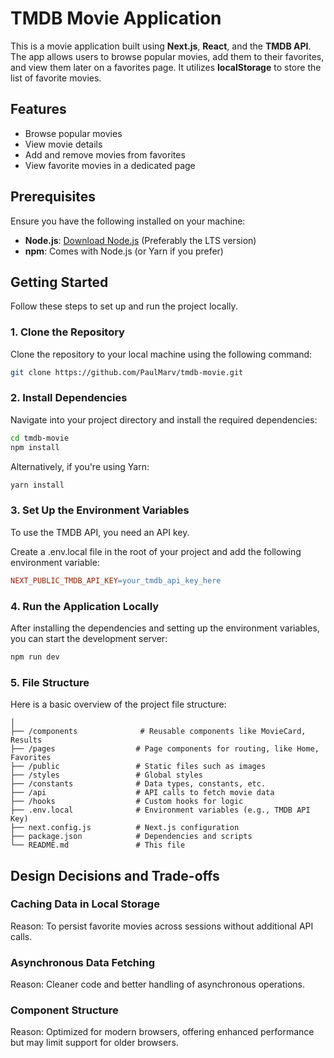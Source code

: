 # TMDB Movie Application

This is a movie application built using **Next.js**, **React**, and the **TMDB API**. The app allows users to browse popular movies, add them to their favorites, and view them later on a favorites page. It utilizes **localStorage** to store the list of favorite movies.

## Features
- Browse popular movies
- View movie details
- Add and remove movies from favorites
- View favorite movies in a dedicated page

## Prerequisites

Ensure you have the following installed on your machine:

- **Node.js**: [Download Node.js](https://nodejs.org/) (Preferably the LTS version)
- **npm**: Comes with Node.js (or Yarn if you prefer)

## Getting Started

Follow these steps to set up and run the project locally.

### 1. Clone the Repository

Clone the repository to your local machine using the following command:

```bash
git clone https://github.com/PaulMarv/tmdb-movie.git
```
### 2. Install Dependencies
Navigate into your project directory and install the required dependencies:
```bash
cd tmdb-movie
npm install
```
Alternatively, if you're using Yarn:
```bash
yarn install
```
### 3. Set Up the Environment Variables
To use the TMDB API, you need an API key.

Create a .env.local file in the root of your project and add the following environment variable:
```makefile
NEXT_PUBLIC_TMDB_API_KEY=your_tmdb_api_key_here
```
### 4. Run the Application Locally
After installing the dependencies and setting up the environment variables, you can start the development server:
```bash
npm run dev
```
### 5. File Structure
Here is a basic overview of the project file structure:
```/tmdb-movie
│
├── /components              # Reusable components like MovieCard, Results
├── /pages                  # Page components for routing, like Home, Favorites
├── /public                 # Static files such as images
├── /styles                 # Global styles 
├── /constants              # Data types, constants, etc.
├── /api                    # API calls to fetch movie data
├── /hooks                  # Custom hooks for logic
├── .env.local              # Environment variables (e.g., TMDB API Key)
├── next.config.js          # Next.js configuration
├── package.json            # Dependencies and scripts
└── README.md               # This file
```

## Design Decisions and Trade-offs

### Caching Data in Local Storage
Reason: To persist favorite movies across sessions without additional API calls.
### Asynchronous Data Fetching
Reason: Cleaner code and better handling of asynchronous operations.
### Component Structure
Reason: Optimized for modern browsers, offering enhanced performance but may limit support for older browsers.




